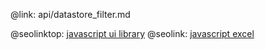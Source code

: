 @link: api/datastore_filter.md

@seolinktop: [javascript ui library](https://webix.com)
@seolink: [javascript excel](https://webix.com/widget/excel_viewer/)